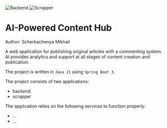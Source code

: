 ![Backend](https://github.com/ScherbachenyaMIK/Course-project/actions/workflows/backend.yml/badge.svg)
![Scrapper](https://github.com/ScherbachenyaMIK/Course-project/actions/workflows/scrapper.yml/badge.svg)


# AI-Powered Content Hub

Author: Scherbachenya Mikhail

A web application for publishing original articles with a commenting system.
AI provides analytics and support at all stages of content creation and publication.

The project is written in `Java 21` using `Spring Boot 3`.

The project consists of two applications:
* backend
* scrapper

The application relies on the following services to function properly:
* ...
* ...